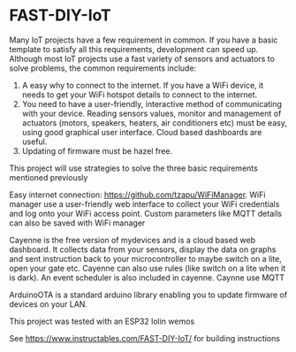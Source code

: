 # FAST-DIY-IoT
Many IoT projects have a few requirement in common. If you have a basic template to satisfy all this requirements, development can speed up. Although most IoT projects use a fast variety of sensors and actuators to solve problems, the common requirements include:  
1) A easy why to connect to the internet. If you have a WiFi device, it needs to get your WiFi hotspot details to connect to the internet. 
2) You need to have a user-friendly, interactive method of communicating with your device. Reading sensors values, monitor and management of actuators (motors, speakers, heaters, air conditioners etc) must be easy, using good graphical user interface. Cloud based dashboards are useful. 
3) Updating of firmware must be hazel free.


This project will use strategies to solve the three basic requirements mentioned previously

Easy internet connection: https://github.com/tzapu/WiFiManager. WiFi manager use a user-friendly web interface to collect your WiFi credentials and log onto your WiFi access point. Custom parameters like MQTT details can also be saved with WiFi manager

Cayenne is the free version of mydevices and is a cloud based web dashboard. It collects data from your sensors, display the data on graphs and sent instruction back to your microcontroller to maybe switch on a lite, open your gate etc. Cayenne can also use rules (like switch on a lite when it is dark). An event scheduler is also included in cayenne. Caynne use MQTT

ArduinoOTA is a standard arduino library enabling you to update firmware of devices on your LAN.

This project was tested with an ESP32 lolin wemos

See https://www.instructables.com/FAST-DIY-IoT/ for building instructions
